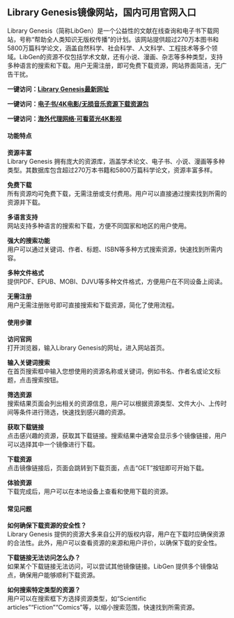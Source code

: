 <h2>Library Genesis镜像网站，国内可用官网入口</h2>
<p>Library Genesis（简称LibGen）是一个公益性的文献在线查询和电子书下载网站，号称“帮助全人类知识无版权传播”的计划。该网站提供超过270万本图书和5800万篇科学论文，涵盖自然科学、社会科学、人文科学、工程技术等多个领域。LibGen的资源不仅包括学术文献，还有小说、漫画、杂志等多种类型，支持多种语言的搜索和下载。用户无需注册，即可免费下载资源，网站界面简洁，无广告干扰。</p>
<p><strong>一键访问：</strong><a href="https://librarygenesis.ggonav.com/" target="_blank"><strong>Library Genesis最新网址</strong></a></p>
<p><strong>一键访问：</strong><a href="https://wangpanziyuan.pages.dev/" target="_blank"><strong>电子书/4K电影/无损音乐资源下载资源包</strong></a></p>
<p><strong>一键访问：</strong><a href="http://ip.harmonylink.net/share/e82025" target="_blank"><strong>海外代理网络·可看蓝光4K影视</strong></a></p>
<h4><strong>功能特点</strong></h4>
<p><strong>资源丰富</strong><br>Library Genesis 拥有庞大的资源库，涵盖学术论文、电子书、小说、漫画等多种类型。其数据库包含超过270万本书籍和5800万篇科学论文，资源丰富多样。</p>
<p><strong>免费下载</strong><br>所有资源均可免费下载，无需注册或支付费用。用户可以直接通过搜索找到所需的资源并下载。</p>
<p><strong>多语言支持</strong><br>网站支持多种语言的搜索和下载，方便不同国家和地区的用户使用。</p>
<p><strong>强大的搜索功能</strong><br>用户可以通过关键词、作者、标题、ISBN等多种方式搜索资源，快速找到所需内容。</p>
<p><strong>多种文件格式</strong><br>提供PDF、EPUB、MOBI、DJVU等多种文件格式，方便用户在不同设备上阅读。</p>
<p><strong>无需注册</strong><br>用户无需注册账号即可直接搜索和下载资源，简化了使用流程。</p>
<h4><strong>使用步骤</strong></h4>
<p><strong>访问官网</strong><br>打开浏览器，输入Library Genesis的网址，进入网站首页。</p>
<p><strong>输入关键词搜索</strong><br>在首页搜索框中输入您想使用的资源名称或关键词，例如书名、作者名或论文标题，点击搜索按钮。</p>
<p><strong>筛选资源</strong><br>搜索结果页面会列出相关的资源信息，用户可以根据资源类型、文件大小、上传时间等条件进行筛选，快速找到感兴趣的资源。</p>
<p><strong>获取下载链接</strong><br>点击感兴趣的资源，获取其下载链接。搜索结果中通常会显示多个镜像链接，用户可以选择其中一个镜像进行下载。</p>
<p><strong>下载资源</strong><br>点击镜像链接后，页面会跳转到下载页面，点击“GET”按钮即可开始下载。</p>
<p><strong>体验资源</strong><br>下载完成后，用户可以在本地设备上查看和使用下载的资源。</p>
<h4><strong>常见问题</strong></h4>
<p><strong>如何确保下载资源的安全性？</strong><br>Library Genesis 提供的资源大多来自公开的版权内容，用户在下载时应确保资源的合法性。此外，用户可以查看资源的来源和用户评价，以确保下载的安全性。</p>
<p><strong>下载链接无法访问怎么办？</strong><br>如果某个下载链接无法访问，可以尝试其他镜像链接。LibGen 提供多个镜像站点，确保用户能够顺利下载资源。</p>
<p><strong>如何搜索特定类型的资源？</strong><br>用户可以在搜索框下方选择资源类型，如“Scientific articles”“Fiction”“Comics”等，以缩小搜索范围，快速找到所需资源。</p>
